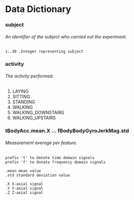 # Data Dictionary

### subject
###### An identifier of the subject who carried out the experiment.
    1..30 .Integer representing subject

### activity
###### The activity performed.         
  1. LAYING 
  2. SITTING 
  3. STANDING 
  4. WALKING 
  5. WALKING_DOWNSTAIRS 
  6. WALKING_UPSTAIRS

### tBodyAcc.mean.X ... fBodyBodyGyroJerkMag.std
###### Measurement average per feature.
    prefix 't' to denote time domain signals
    prefix 'f' to donate frequency domain signals

    .mean mean value
    .std standard deviation value

    .X X-axial signal
    .Y Y-axial signal
    .Z Z-axial signal